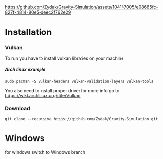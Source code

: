 


https://github.com/Zydak/Gravity-Simulation/assets/104147005/e08665fc-827f-4814-80e5-deec2f762e29



# Installation

### Vulkan

To run you have to install vulkan libraries on your machine

##### Arch linux example

	sudo pacman -S vulkan-headers vulkan-validation-layers vulkan-tools

You also need to install proper driver for more info go to https://wiki.archlinux.org/title/Vulkan

### Download
	git clone --recursive https://github.com/Zydak/Gravity-Simulation.git

# Windows
for windows switch to Windows branch
